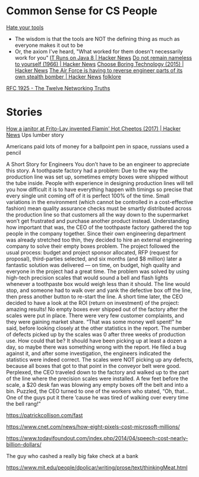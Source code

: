 # Common Sense for CS People

[Hate your tools](https://buttondown.email/hillelwayne/archive/no-seriously-hate-your-tools/)
- The wisdom is that the tools are NOT the defining thing as much as everyone makes it out to be
- Or, the axiom I've heard, "What worked for them doesn't necessarily work for you"
[IT Runs on Java 8 | Hacker News](https://news.ycombinator.com/item?id=19877916)
[Do not remain nameless to yourself (1966) | Hacker News](https://news.ycombinator.com/item?id=23808400)
[Choose Boring Technology (2015) | Hacker News](https://news.ycombinator.com/item?id=26211721)
[The Air Force is having to reverse engineer parts of its own stealth bomber | Hacker News](https://news.ycombinator.com/item?id=26333649)
[folklore](https://www.folklore.org/index.py)



[RFC 1925 - The Twelve Networking Truths](https://tools.ietf.org/html/rfc1925)

# Stories

[How a janitor at Frito-Lay invented Flamin' Hot Cheetos (2017) | Hacker News](https://news.ycombinator.com/item?id=25510351)
Ups lumber story

Americans paid lots of money for a ballpoint pen in space, russians used a pencil

A Short Story for Engineers
  You don’t have to be an engineer to appreciate this story.
  A toothpaste factory had a problem: Due to the way the production line was set up, sometimes empty boxes were shipped without the tube inside. People with experience in designing production lines will tell you how difficult it is to have everything happen with timings so precise that every single unit coming off of it is perfect 100% of the time. Small variations in the environment (which cannot be controlled in a cost-effective fashion) mean quality assurance checks must be smartly distributed across the production line so that customers all the way down to the supermarket won’t get frustrated and purchase another product instead.
  Understanding how important that was, the CEO of the toothpaste factory gathered the top people in the company together. Since their own engineering department was already stretched too thin, they decided to hire an external engineering company to solve their empty boxes problem.
  The project followed the usual process: budget and project sponsor allocated, RFP (request for proposal), third-parties selected, and six months (and $8 million) later a fantastic solution was delivered — on time, on budget, high quality and everyone in the project had a great time. The problem was solved by using high-tech precision scales that would sound a bell and flash lights whenever a toothpaste box would weigh less than it should. The line would stop, and someone had to walk over and yank the defective box off the line, then press another button to re-start the line.
  A short time later, the CEO decided to have a look at the ROI (return on investment) of the project: amazing results! No empty boxes ever shipped out of the factory after the scales were put in place. There were very few customer complaints, and they were gaining market share. “That was some money well spent!” he said, before looking closely at the other statistics in the report. 
  The number of defects picked up by the scales was 0 after three weeks of production use. How could that be? It should have been picking up at least a dozen a day, so maybe there was something wrong with the report. He filed a bug against it, and after some investigation, the engineers indicated the statistics were indeed correct. The scales were NOT picking up any defects, because all boxes that got to that point in the conveyor belt were good.
  Perplexed, the CEO traveled down to the factory and walked up to the part of the line where the precision scales were installed. A few feet before the scale, a $20 desk fan was blowing any empty boxes off the belt and into a bin. Puzzled, the CEO turned to one of the workers who stated, “Oh, that…One of the guys put it there ’cause he was tired of walking over every time the bell rang!”

https://patrickcollison.com/fast

  https://www.cnet.com/news/how-eight-pixels-cost-microsoft-millions/

https://www.todayifoundout.com/index.php/2014/04/speech-cost-nearly-billion-dollars/

The guy who cashed a really big fake check at a bank

https://www.mit.edu/people/dpolicar/writing/prose/text/thinkingMeat.html
